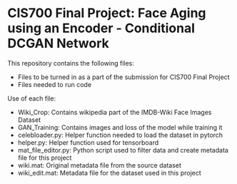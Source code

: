 # CIS700 Final Project: Face Aging using an Encoder - Conditional DCGAN Network
This repository contains the following files:
 * Files to be turned in as a part of the submission for CIS700 Final Project
 * Files needed to run code

Use of each file:
* Wiki_Crop: Contains wikipedia part of the IMDB-Wiki Face Images Dataset
* GAN_Training: Contains images and loss of the model while training it
* celebloader.py: Helper function needed to load the dataset in pytorch
* helper.py: Helper function used for tensorboard
* mat_file_editor.py: Python script used to filter data and create metadata file for this project
* wiki.mat: Original metadata file from the source dataset
* wiki_edit.mat: Metadata file for the dataset used in this project
